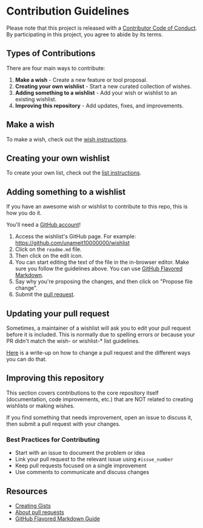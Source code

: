 # Contribution Guidelines

Please note that this project is released with a [Contributor Code of Conduct](code-of-conduct.md). By participating in this project, you agree to abide by its terms.

## Types of Contributions

There are four main ways to contribute:

1. **Make a wish** - Create a new feature or tool proposal.
2. **Creating your own wishlist** - Start a new curated collection of wishes.
3. **Adding something to a wishlist** - Add your wish or wishlist to an existing wishlist.
4. **Improving this repository** - Add updates, fixes, and improvements.

## Make a wish

To make a wish, check out the [wish instructions](create-wish.md).

## Creating your own wishlist

To create your own list, check out the [list instructions](create-list.md).

## Adding something to a wishlist

If you have an awesome wish or wishlist to contribute to this repo, this is how you do it.

You'll need a [GitHub account](https://github.com/join)!

1. Access the wishlist's GitHub page. For example: https://github.com/unameit10000000/wishlist
2. Click on the `readme.md` file.
3. Then click on the edit icon.
4. You can start editing the text of the file in the in-browser editor. Make sure you follow the guidelines above. You can use [GitHub Flavored Markdown](https://help.github.com/articles/github-flavored-markdown/).
5. Say why you're proposing the changes, and then click on "Propose file change".
6. Submit the [pull request](https://help.github.com/articles/using-pull-requests/).

## Updating your pull request

Sometimes, a maintainer of a wishlist will ask you to edit your pull request before it is included. This is normally due to spelling errors or because your PR didn't match the wish- or wishlist-* list guidelines.

[Here](https://github.com/RichardLitt/knowledge/blob/master/github/amending-a-commit-guide.md) is a write-up on how to change a pull request and the different ways you can do that.

## Improving this repository

This section covers contributions to the core repository itself (documentation, code improvements, etc.) that are NOT related to creating wishlists or making wishes.

If you find something that needs improvement, open an issue to discuss it, then submit a pull request with your changes.

### Best Practices for Contributing

- Start with an issue to document the problem or idea
- Link your pull request to the relevant issue using `#issue_number`
- Keep pull requests focused on a single improvement
- Use comments to communicate and discuss changes

## Resources

- [Creating Gists](https://docs.github.com/en/get-started/writing-on-github/editing-and-sharing-content-with-gists/creating-gists)
- [About pull requests](https://docs.github.com/en/github/collaborating-with-pull-requests)
- [GitHub Flavored Markdown Guide](https://guides.github.com/features/mastering-markdown/)

